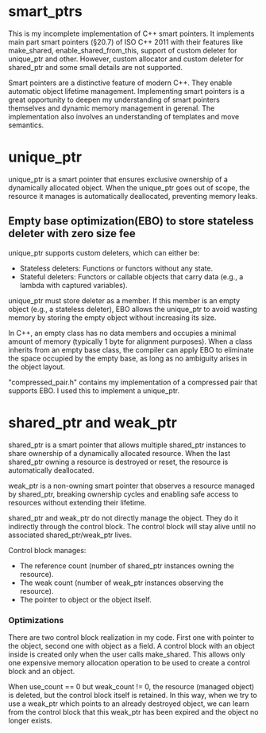# smart_ptrs
This is my incomplete implementation of C++ smart pointers. It implements main part smart pointers (§20.7) of ISO C++ 2011 with their features like make_shared, enable_shared_from_this, support of custom deleter for unique_ptr and other. However, custom allocator and custom deleter for shared_ptr and some small details are not supported.

Smart pointers are a distinctive feature of modern C++. They enable automatic object lifetime management. Implementing smart pointers is a great opportunity to deepen my understanding of smart pointers themselves and dynamic memory management in gerenal. The implementation also involves an understanding of templates and move semantics.
# unique_ptr
unique_ptr is a smart pointer that ensures exclusive ownership of a dynamically allocated object. When the unique_ptr goes out of scope, the resource it manages is automatically deallocated, preventing memory leaks.
## Empty base optimization(EBO) to store stateless deleter with zero size fee
unique_ptr supports custom deleters, which can either be:
* Stateless deleters: Functions or functors without any state.
* Stateful deleters: Functors or callable objects that carry data (e.g., a lambda with captured variables).

unique_ptr must store deleter as a member. If this member is an empty object (e.g., a stateless deleter), EBO allows the unique_ptr to avoid wasting memory by storing the empty object without increasing its size.

In C++, an empty class has no data members and occupies a minimal amount of memory (typically 1 byte for alignment purposes). When a class inherits from an empty base class, the compiler can apply EBO to eliminate the space occupied by the empty base, as long as no ambiguity arises in the object layout.

"compressed_pair.h" contains my implementation of a compressed pair that supports EBO. I used this to implement a unique_ptr.

# shared_ptr and weak_ptr
shared_ptr is a smart pointer that allows multiple shared_ptr instances to share ownership of a dynamically allocated resource. When the last shared_ptr owning a resource is destroyed or reset, the resource is automatically deallocated.

weak_ptr is a non-owning smart pointer that observes a resource managed by shared_ptr, breaking ownership cycles and enabling safe access to resources without extending their lifetime.


shared_ptr and weak_ptr do not directly manage the object. They do it indirectly through the control block. The control block will stay alive until no associated shared_ptr/weak_ptr lives.

Control block manages:

* The reference count (number of shared_ptr instances owning the resource).
* The weak count (number of weak_ptr instances observing the resource).
* The pointer to object or the object itself.

### Optimizations
There are two control block realization in my code. First one with pointer to the object, second one with object as a field. A control block with an object inside is created only when the user calls make_shared. This allows only one expensive memory allocation operation to be used to create a control block and an object.

When use_count == 0 but weak_count != 0, the resource (managed object) is deleted, but the control block itself is retained.
In this way, when we try to use a weak_ptr which points to an already destroyed object, we can learn from the control block that this weak_ptr has been expired and the object no longer exists.




